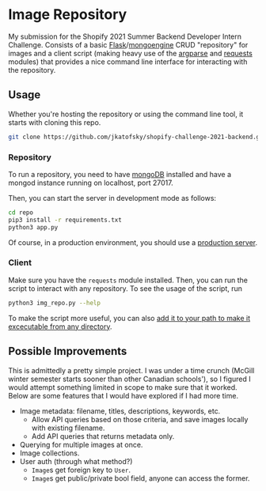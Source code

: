 # Image Repository

My submission for the Shopify 2021 Summer Backend Developer Intern Challenge. Consists of a basic [Flask](https://flask.palletsprojects.com/en/1.1.x/)/[mongoengine](http://mongoengine.org/) CRUD "repository" for images and a client script (making heavy use of the [argparse](https://docs.python.org/3/library/argparse.html) and [requests](https://requests.readthedocs.io/en/master/) modules) that provides a nice command line interface for interacting with the repository.

## Usage

Whether you're hosting the repository or using the command line tool, it starts with cloning this repo.

```bash
git clone https://github.com/jkatofsky/shopify-challenge-2021-backend.git
```

### Repository

To run a repository, you need to have [mongoDB](https://docs.mongodb.com/manual/installation/) installed and have a mongod instance running on localhost, port 27017.

Then, you can start the server in development mode as follows:

```bash
cd repo
pip3 install -r requirements.txt
python3 app.py
```

Of course, in a production environment, you should use a [production server](https://flask.palletsprojects.com/en/1.1.x/tutorial/deploy/#run-with-a-production-server).


### Client

Make sure you have the `requests` module installed. Then, you can run the script to interact with any repository. To see the usage of the script, run

```bash
python3 img_repo.py --help
```

To make the script more useful, you can also [add it to your path to make it excecutable from any directory](https://www.geeksforgeeks.org/run-python-script-from-anywhere-in-linux/).

## Possible Improvements

This is admittedly a pretty simple project. I was under a time crunch (McGill winter semester starts sooner than other Canadian schools'), so I figured I would attempt something limited in scope to make sure that it worked. Below are some features that I would have explored if I had more time.

- Image metadata: filename, titles, descriptions, keywords, etc. 
  - Allow API queries based on those criteria, and save images locally with existing filename.
  - Add API queries that returns metadata only.
- Querying for multiple images at once.
- Image collections.
- User auth (through what method?)
  - `Image`s get foreign key to `User`.
  - `Image`s get public/private bool field, anyone can access the former.
